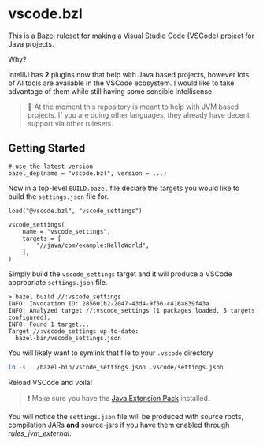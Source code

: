# vscode.bzl

This is a [Bazel](https://bazel.build/) ruleset for making a Visual Studio Code (VSCode) project for Java projects.

Why?

IntelliJ has **2** plugins now that help with Java based projects, however lots of AI tools are available in the VSCode ecosystem. I would like to take advantage of them while still having some sensible intellisense.

> 🚨 At the moment this repository is meant to help with JVM based projects.
> If you are doing other languages, they already have decent support via other rulesets.

## Getting Started

```starlark
# use the latest version
bazel_dep(name = "vscode.bzl", version = ...)
```

Now in a top-level `BUILD.bazel` file declare the targets you would like to build the `settings.json` file for.

```starlark
load("@vscode.bzl", "vscode_settings")

vscode_settings(
    name = "vscode_settings",
    targets = [
        "//java/com/example:HelloWorld",
    ],
)
```

Simply build the `vscode_settings` target and it will produce a VSCode appropriate `settings.json` file.

```console
> bazel build //:vscode_settings
INFO: Invocation ID: 285601b2-2047-43d4-9f56-c416a839f43a
INFO: Analyzed target //:vscode_settings (1 packages loaded, 5 targets configured).
INFO: Found 1 target...
Target //:vscode_settings up-to-date:
  bazel-bin/vscode_settings.json
```

You will likely want to symlink that file to your `.vscode` directory

```bash
ln -s ../bazel-bin/vscode_settings.json .vscode/settings.json
```

Reload VSCode and voila!

> ❗ Make sure you have the [Java Extension Pack](https://marketplace.visualstudio.com/items?itemName=vscjava.vscode-java-pack) installed.


You will notice the `settings.json` file will be produced with source roots, compilation JARs **and** source-jars if you have them enabled through _rules_jvm_external_.